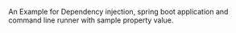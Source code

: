 An Example for Dependency injection, spring boot application and command line runner with sample property value.
